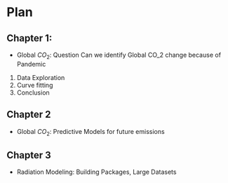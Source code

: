 # Plan 
## Chapter 1:
- Global $CO_2$: Question Can we identify Global CO_2 change because of Pandemic 
1. Data Exploration
2. Curve fitting 
3. Conclusion 
## Chapter 2
- Global $CO_2$: Predictive Models for future emissions
## Chapter 3
- Radiation Modeling: Building Packages, Large Datasets  